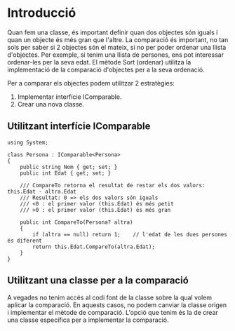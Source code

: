# Introducció

Quan fem una classe, és important definir quan dos objectes són iguals i quan un objecte és més gran que l'altre. La comparació és important, no tan sols per saber si 2 objectes són el mateix, si no per poder ordenar una llista d'objectes. Per exemple, si tenim una llista de persones, ens pot interessar ordenar-les per la seva edat. El mètode Sort (ordenar) utilitza la implementació de la comparació d'objectes per a la seva ordenació.

Per a comparar els objectes podem utilitzar 2 estratègies:
1. Implementar interfície IComparable.
2. Crear una nova classe.

## Utilitzant interfície IComparable

```CSharp
using System;

class Persona : IComparable<Persona>
{
    public string Nom { get; set; }
    public int Edat { get; set; }

    /// CompareTo retorna el resultat de restar els dos valors: this.Edat - altra.Edat
    /// Resultat: 0 => els dos valors són iguals
    /// <0 : el primer valor (this.Edat) és més petit
    /// >0 : el primer valor (this.Edat) és més gran 
    
    public int CompareTo(Persona? altra)    
    {
        if (altra == null) return 1;    // l'edat de les dues persones és diferent
        return this.Edat.CompareTo(altra.Edat);
    }
}
```

## Utilitzant una classe per a la comparació

A vegades no tenim accés al codi font de la classe sobre la qual volem aplicar la comparació. En aquests casos, no podem canviar la classe origen i implementar el mètode de comparació. L'opció que tenim és la de crear una classe específica per a implementar la comparació.